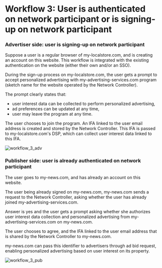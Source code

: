 # Workflow 3: User is authenticated on network participant or is signing-up on network participant
### Advertiser side: user is signing-up on network participant
Suppose a user is a regular browser of my-localstore.com, and is creating an account on this website. This workflow is integrated with the existing authentication on the website (either their own and/or an SSO).

During the sign-up process on my-localstore.com, the user gets a prompt to accept personalized advertising with my-advertising-services.com program (sketch name for the website operated by the Network Controller).

The prompt clearly states that:
* user interest data can be collected to perform personalized advertising,
* ad preferences can be updated at any time,
* user may leave the program at any time.

The user chooses to join the program. An IFA linked to the user email address is created and stored by the Network Controller. This IFA is passed to my-localstore.com's DSP, which can collect user interest data linked to this IFA.

![workflow_3_adv](https://user-images.githubusercontent.com/4519242/88651823-6124e300-d0ca-11ea-8032-ed1ce92d2dfc.png)

### Publisher side: user is already authenticated on network participant
The user goes to my-news.com, and has already an account on this website.

The user being already signed on my-news.com, my-news.com sends a request to the Network Controller, asking whether the user has already joined my-advertising-services.com. 

Answer is yes and the user gets a prompt asking whether she authorizes user interest data collection and personalized advertising from my-advertising-services.com on my-news.com.

The user chooses to agree, and the IFA linked to the user email address that is shared by the Network Controller to my-news.com.

my-news.com can pass this identifier to advertisers through ad bid request, enabling personalized advertising based on user interest on its property.

![workflow_3_pub](https://user-images.githubusercontent.com/4519242/88651836-65510080-d0ca-11ea-8d86-fcb6813ac12c.png)
